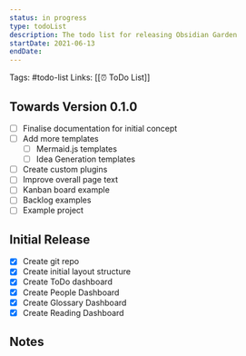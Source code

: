 ```yaml
---
status: in progress
type: todoList
description: The todo list for releasing Obsidian Garden
startDate: 2021-06-13
endDate:
---
```

Tags: #todo-list
Links: [[⏰ ToDo List]]

## Towards Version 0.1.0
- [ ] Finalise documentation for initial concept
- [ ] Add more templates
	- [ ] Mermaid.js templates
	- [ ] Idea Generation templates
- [ ] Create custom plugins
- [ ] Improve overall page text
- [ ] Kanban board example
- [ ] Backlog examples
- [ ] Example project

## Initial Release
- [x] Create git repo
- [x] Create initial layout structure
- [x] Create ToDo dashboard
- [x] Create People Dashboard
- [x] Create Glossary Dashboard
- [x] Create Reading Dashboard

## Notes

